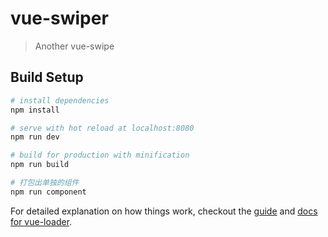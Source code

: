 # vue-swiper

> Another vue-swipe

## Build Setup

``` bash
# install dependencies
npm install

# serve with hot reload at localhost:8080
npm run dev

# build for production with minification
npm run build

# 打包出单独的组件
npm run component
```

For detailed explanation on how things work, checkout the [guide](http://vuejs-templates.github.io/webpack/) and [docs for vue-loader](http://vuejs.github.io/vue-loader).
